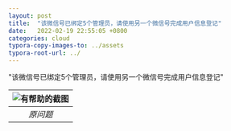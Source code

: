 ```yaml
---
layout: post
title:  "该微信号已绑定5个管理员，请使用另一个微信号完成用户信息登记"
date:   2022-02-19 22:55:05 +0800
categories: cloud
typora-copy-images-to: ../assets
typora-root-url: ../
---
```


"该微信号已绑定5个管理员，请使用另一个微信号完成用户信息登记"

| ![有帮助的截图](/assets/WX20220220-100717.png) |
| :----------------------------------------: |
|          *原问题*          |
